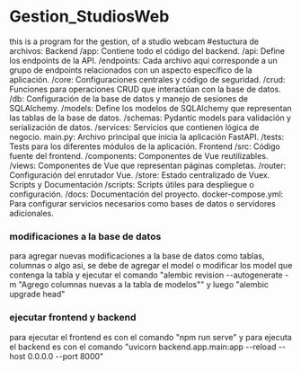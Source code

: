 # Gestion_StudiosWeb
this is a program for the gestion, of a studio webcam
#estuctura de archivos:
Backend
/app: Contiene todo el código del backend.
/api: Define los endpoints de la API.
/endpoints: Cada archivo aquí corresponde a un grupo de endpoints relacionados con un aspecto específico de la aplicación.
/core: Configuraciones centrales y código de seguridad.
/crud: Funciones para operaciones CRUD que interactúan con la base de datos.
/db: Configuración de la base de datos y manejo de sesiones de SQLAlchemy.
/models: Define los modelos de SQLAlchemy que representan las tablas de la base de datos.
/schemas: Pydantic models para validación y serialización de datos.
/services: Servicios que contienen lógica de negocio.
main.py: Archivo principal que inicia la aplicación FastAPI.
/tests: Tests para los diferentes módulos de la aplicación.
Frontend
/src: Código fuente del frontend.
/components: Componentes de Vue reutilizables.
/views: Componentes de Vue que representan páginas completas.
/router: Configuración del enrutador Vue.
/store: Estado centralizado de Vuex.
Scripts y Documentación
/scripts: Scripts útiles para despliegue o configuración.
/docs: Documentación del proyecto.
docker-compose.yml: Para configurar servicios necesarios como bases de datos o servidores adicionales.

### modificaciones a la base de datos
para agregar nuevas modificaciones a la base de datos como tablas, columnas o algo asi, se debe de agregar el model o modificar los model que contenga la tabla y ejecutar el comando "alembic revision --autogenerate -m "Agrego columnas nuevas a la tabla de modelos"" y luego "alembic upgrade head" 


### ejecutar frontend y backend 
para ejecutar el frontend es con el comando "npm run serve"
y para ejecuta el backend es con el comando "uvicorn backend.app.main:app --reload --host 0.0.0.0 --port 8000"